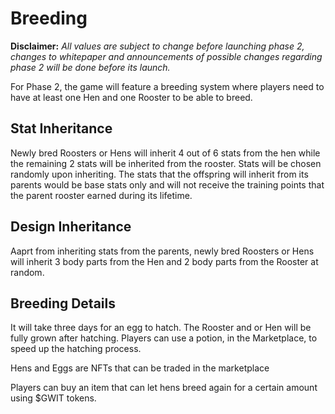 # **Breeding**

**Disclaimer:** _All values are subject to change before launching phase 2, changes to whitepaper and announcements of possible changes regarding phase 2 will be done before its launch._

For Phase 2, the game will feature a breeding system where players need to have at least one Hen and one Rooster to be able to breed.

## **Stat Inheritance**

Newly bred Roosters or Hens will inherit 4 out of 6 stats from the hen while the remaining 2 stats will be inherited from the rooster. Stats will be chosen randomly upon inheriting. The stats that the offspring will inherit from its parents would be base stats only and will not receive the training points that the parent rooster earned during its lifetime.

## **Design Inheritance**

Aaprt from inheriting stats from the parents, newly bred Roosters or Hens will inherit 3 body parts from the Hen and 2 body parts from the Rooster at random.

## **Breeding Details**

It will take three days for an egg to hatch. The Rooster and or Hen will be fully grown after hatching. Players can use a potion, in the Marketplace, to speed up the hatching process.

Hens and Eggs are NFTs that can be traded in the marketplace

Players can buy an item that can let hens breed again for a certain amount using $GWIT tokens.

